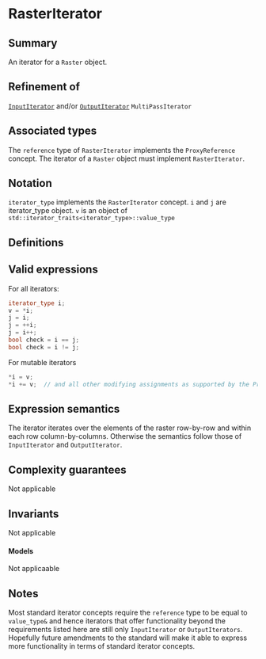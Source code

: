 # RasterIterator

## Summary
An iterator for a `Raster` object.

## Refinement of
[`InputIterator`](http://en.cppreference.com/w/cpp/concept/InputIterator) and/or [`OutputIterator`](
http://en.cppreference.com/w/cpp/concept/OutputIterator) 
`MultiPassIterator`

## Associated types
The `reference` type of `RasterIterator` implements the `ProxyReference` concept. The iterator of a `Raster` object must implement `RasterIterator`.

## Notation
`iterator_type` implements the `RasterIterator` concept.
`i` and `j` are iterator_type object.
`v` is an object of `std::iterator_traits<iterator_type>::value_type`

## Definitions

## Valid expressions
For all iterators:
```cpp
iterator_type i;
v = *i;
j = i;
j = ++i;
j = i++;
bool check = i == j;
bool check = i != j;
```

For mutable iterators
```cpp
*i = v;
*i += v;  // and all other modifying assignments as supported by the ProxyReference requirements.
```

## Expression semantics
The iterator iterates over the elements of the raster row-by-row and within each row column-by-columns. Otherwise the semantics follow those of `InputIterator` and `OutputIterator`.

## Complexity guarantees
Not applicable

## Invariants
Not applicable

#### Models
Not applicaable

## Notes
Most standard iterator concepts require the `reference` type to be equal to `value_type&` and hence iterators that offer functionality beyond the requirements listed here are still only `InputIterator` or `OutputIterators`. Hopefully future amendments to the standard will make it able to express more functionality in terms of standard iterator concepts.
